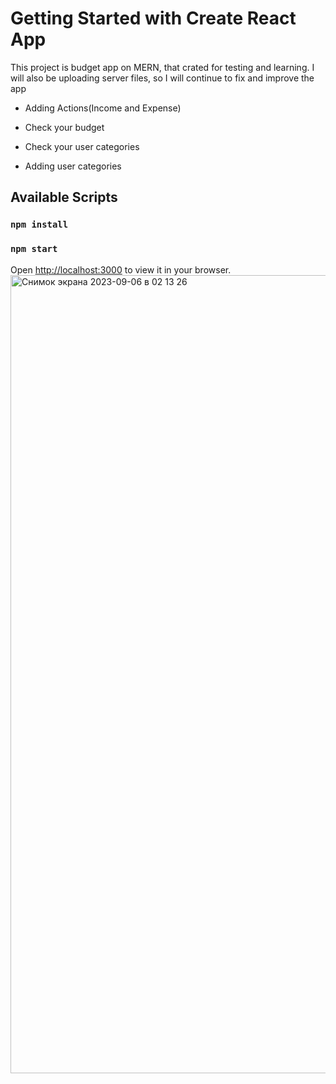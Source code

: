 # Getting Started with Create React App

This project is budget app on MERN, that crated for testing and learning.
I will also be uploading server files, so I will continue to fix and improve the app

- Adding Actions(Income and Expense)
- Check your budget

- Check your user categories
- Adding user categories

## Available Scripts

### `npm install`

### `npm start`

Open [http://localhost:3000](http://localhost:3000) to view it in your browser.
<img width="1277" alt="Снимок экрана 2023-09-06 в 02 13 26" src="https://github.com/TynysA/budgetApp/assets/79656121/7d75ca28-3b0d-4d13-9753-e21e21d10326">
